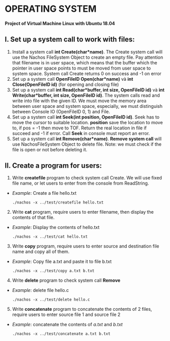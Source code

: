 # OPERATING SYSTEM
#### Project of Virtual Machine Linux with Ubuntu 18.04
## I. Set up a system call to work with files:
1. Install a system call **int Create(char*name)**. The Create system call will use the Nachos FileSystem Object to create an empty file. Pay attention that filename is in user space, which means that the buffer which the pointer in user space points to must be moved from user space to system space. System call Create returns 0 on success and -1 on error
2. Set up a system call **OpenFileID Open(char*name)** và **int Close(OpenFileID id)** (for opening and closing file)
3. Set up a system call **int Read(char*buffer, int size, OpenFileID id)** và **int Write(char*buffer, int size, OpenFileID id)**. The system calls read and write into file with the given ID. We must move the memory area between user space and system space, especially, we must distinguish between Console IO (OpenFileID 0, 1) and File.
4. Set up a system call **int Seek(int position, OpenFileID id)**. Seek has to move the cursor to suitable location. **position** save the location to move to, if pos = -1 then move to TOF. Return the real location in file if succeed and -1 if error. Call **Seek** in console must report an error.
5. Set up a system call **int Remove(char*name)**. **Remove system call** will use NachosFileSystem Object to delete file. Note: we must check if the file is open or not before deleting it.

## II. Create a program for users:
1. Write **createfile** program to check system call Create. We will use fixed file name, or let users to enter from the console from ReadString.
- *Example*: Create a file hello.txt

    `./nachos -x ../test/createfile hello.txt`


2. Write **cat** program, require users to enter filename, then display the contents of that file. 
- *Example*: Display the contents of hello.txt

    `./nachos -x ../test/cat hello.txt`


3. Write **copy** program, require users to enter source and destination file name and copy all of them.
- *Example*: Copy file a.txt and paste it to file b.txt

    `./nachos -x ../test/copy a.txt b.txt`


4. Write **delete** program to check system call **Remove**
- *Example*: delete file hello.c

    `./nachos -x ../test/delete hello.c`


5. Write **concatenate** program to concatenate the contents of 2 files, require users to enter source file 1 and source file 2
- *Example*: concatenate the contents of *a.txt* and *b.txt*

    `./nachos -x ../test/concatenate a.txt b.txt`
